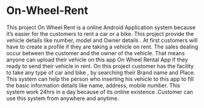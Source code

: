 # On-Wheel-Rent

This project On Wheel Rent is a online Android Application system because it’s easier for the customers to rent a car or a bike. 
This project provide the vehicle details like number, model and Owner details .
At first customers will have to create  a profile if they are taking a vehicle on rent.
The sales dealing occur between the customer and the owner of the vehicle.
That means anyone can upload their vehicle on this app On Wheel Rental App if they ready to send their vehicle in rent.
On this project customer has the facility to take any type of car and bike , by searching their Brand name and Place.
This system can help the person who inserting his vehicle to this app  to fill the basic information details like name, address, mobile number.
This system work  24hrs in a day because of  its online existence .Customer can use this system from anywhere and anytime. 



